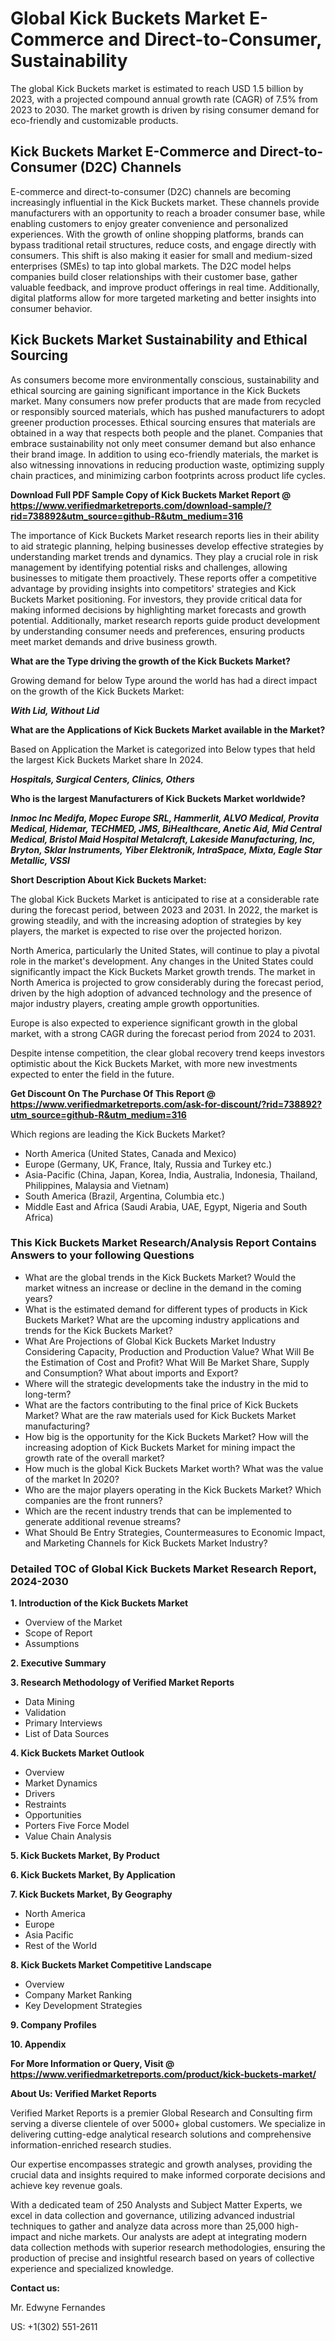 <h1>Global Kick Buckets Market E-Commerce and Direct-to-Consumer, Sustainability</h1><p class=""><p>The global Kick Buckets market is estimated to reach USD 1.5 billion by 2023, with a projected compound annual growth rate (CAGR) of 7.5% from 2023 to 2030. The market growth is driven by rising consumer demand for eco-friendly and customizable products.</p><h2>Kick Buckets Market E-Commerce and Direct-to-Consumer (D2C) Channels</h2><p>E-commerce and direct-to-consumer (D2C) channels are becoming increasingly influential in the Kick Buckets market. These channels provide manufacturers with an opportunity to reach a broader consumer base, while enabling customers to enjoy greater convenience and personalized experiences. With the growth of online shopping platforms, brands can bypass traditional retail structures, reduce costs, and engage directly with consumers. This shift is also making it easier for small and medium-sized enterprises (SMEs) to tap into global markets. The D2C model helps companies build closer relationships with their customer base, gather valuable feedback, and improve product offerings in real time. Additionally, digital platforms allow for more targeted marketing and better insights into consumer behavior.</p><h2>Kick Buckets Market Sustainability and Ethical Sourcing</h2><p>As consumers become more environmentally conscious, sustainability and ethical sourcing are gaining significant importance in the Kick Buckets market. Many consumers now prefer products that are made from recycled or responsibly sourced materials, which has pushed manufacturers to adopt greener production processes. Ethical sourcing ensures that materials are obtained in a way that respects both people and the planet. Companies that embrace sustainability not only meet consumer demand but also enhance their brand image. In addition to using eco-friendly materials, the market is also witnessing innovations in reducing production waste, optimizing supply chain practices, and minimizing carbon footprints across product life cycles.</p></p><p class=""><strong>Download Full PDF Sample Copy of Kick Buckets Market Report @ <a href="https://www.verifiedmarketreports.com/download-sample/?rid=738892&utm_source=github-R&utm_medium=316" target="_blank">https://www.verifiedmarketreports.com/download-sample/?rid=738892&utm_source=github-R&utm_medium=316</a></strong></p><p>The importance of&nbsp;Kick Buckets Market research reports lies in their ability to aid strategic planning, helping businesses develop effective strategies by understanding market trends and dynamics. They play a crucial role in risk management by identifying potential risks and challenges, allowing businesses to mitigate them proactively. These reports offer a competitive advantage by providing insights into competitors' strategies and Kick Buckets Market positioning. For investors, they provide critical data for making informed decisions by highlighting market forecasts and growth potential. Additionally, market research reports guide product development by understanding consumer needs and preferences, ensuring products meet market demands and drive business growth.</p><p><strong>What are the&nbsp;Type driving the growth of the Kick Buckets Market?</strong></p><p id="" class="">Growing demand for below Type around the world has had a direct impact on the growth of the Kick Buckets Market:</p><p class=""><em><strong>With Lid, Without Lid</strong></em></p><p class=""><strong>What are the&nbsp;Applications&nbsp;of Kick Buckets Market available in the Market?</strong></p><p id="" class="">Based on Application the Market is categorized into Below types that held the largest Kick Buckets Market share In 2024.</p><p class=""><em><strong>Hospitals, Surgical Centers, Clinics, Others</strong></em></p><p class=""><strong>Who is the largest Manufacturers of Kick Buckets Market worldwide?</strong></p><p><em><strong>Inmoc Inc Medifa, Mopec Europe SRL, Hammerlit, ALVO Medical, Provita Medical, Hidemar, TECHMED, JMS, BiHealthcare, Anetic Aid, Mid Central Medical, Bristol Maid Hospital Metalcraft, Lakeside Manufacturing, Inc, Bryton, Sklar Instruments, Yiber Elektronik, IntraSpace, Mixta, Eagle Star Metallic, VSSI</strong></em></p><p id="" class=""><strong>Short Description About Kick Buckets Market:</strong></p><p>The global Kick Buckets Market is anticipated to rise at a considerable rate during the forecast period, between 2023 and 2031. In 2022, the market is growing steadily, and with the increasing adoption of strategies by key players, the market is expected to rise over the projected horizon.</p><p>North America, particularly the United States, will continue to play a pivotal role in the market's development. Any changes in the United States could significantly impact the Kick Buckets Market growth trends. The market in North America is projected to grow considerably during the forecast period, driven by the high adoption of advanced technology and the presence of major industry players, creating ample growth opportunities.</p><p>Europe is also expected to experience significant growth in the global market, with a strong CAGR during the forecast period from 2024 to 2031.</p><p>Despite intense competition, the clear global recovery trend keeps investors optimistic about the Kick Buckets Market, with more new investments expected to enter the field in the future.</p><p id="" class=""><strong>Get Discount On The Purchase Of This Report @ <a href="https://www.verifiedmarketreports.com/ask-for-discount/?rid=738892?utm_source=github-R&utm_medium=316" target="_blank">https://www.verifiedmarketreports.com/ask-for-discount/?rid=738892?utm_source=github-R&utm_medium=316</a></strong></p><p class="">Which regions are leading the Kick Buckets Market?</p><ul><li>North America (United States, Canada and Mexico)</li><li>Europe (Germany, UK, France, Italy, Russia and Turkey etc.)</li><li>Asia-Pacific (China, Japan, Korea, India, Australia, Indonesia, Thailand, Philippines, Malaysia and Vietnam)</li><li>South America (Brazil, Argentina, Columbia etc.)</li><li>Middle East and Africa (Saudi Arabia, UAE, Egypt, Nigeria and South Africa)</li></ul><h3 id="" class="">This Kick Buckets Market Research/Analysis Report Contains Answers to your following Questions</h3><ul><li>What are the global trends in the Kick Buckets Market? Would the market witness an increase or decline in the demand in the coming years?</li><li>What is the estimated demand for different types of products in Kick Buckets Market? What are the upcoming industry applications and trends for the Kick Buckets Market?</li><li>What Are Projections of Global Kick Buckets Market Industry Considering Capacity, Production and Production Value? What Will Be the Estimation of Cost and Profit? What Will Be Market Share, Supply and Consumption? What about imports and Export?</li><li>Where will the strategic developments take the industry in the mid to long-term?</li><li>What are the factors contributing to the final price of Kick Buckets Market? What are the raw materials used for Kick Buckets Market manufacturing?</li><li>How big is the opportunity for the Kick Buckets Market? How will the increasing adoption of Kick Buckets Market for mining impact the growth rate of the overall market?</li><li>How much is the global Kick Buckets Market worth? What was the value of the market In 2020?</li><li>Who are the major players operating in the Kick Buckets Market? Which companies are the front runners?</li><li>Which are the recent industry trends that can be implemented to generate additional revenue streams?</li><li>What Should Be Entry Strategies, Countermeasures to Economic Impact, and Marketing Channels for Kick Buckets Market Industry?</li></ul><h3 id="" class="">Detailed TOC of Global Kick Buckets Market Research Report, 2024-2030</h3><p id="" class=""><strong>1. Introduction of the Kick Buckets Market</strong></p><ul><li>Overview of the Market</li><li>Scope of Report</li><li>Assumptions</li></ul><p id="" class=""><strong>2. Executive Summary</strong></p><p id="" class=""><strong>3. Research Methodology of Verified Market Reports</strong></p><ul><li>Data Mining</li><li>Validation</li><li>Primary Interviews</li><li>List of Data Sources</li></ul><p id="" class=""><strong>4. Kick Buckets Market Outlook</strong></p><ul><li>Overview</li><li>Market Dynamics</li><li>Drivers</li><li>Restraints</li><li>Opportunities</li><li>Porters Five Force Model</li><li>Value Chain Analysis</li></ul><p id="" class=""><strong>5. Kick Buckets Market, By Product</strong></p><p id="" class=""><strong>6. Kick Buckets Market, By Application</strong></p><p id="" class=""><strong>7. Kick Buckets Market, By Geography</strong></p><ul><li>North America</li><li>Europe</li><li>Asia Pacific</li><li>Rest of the World</li></ul><p id="" class=""><strong>8. Kick Buckets Market Competitive Landscape</strong></p><ul><li>Overview</li><li>Company Market Ranking</li><li>Key Development Strategies</li></ul><p id="" class=""><strong>9. Company Profiles</strong></p><p id="" class=""><strong>10. Appendix</strong></p><p id="" class=""><strong>For More Information or Query, Visit @ <a href="https://www.verifiedmarketreports.com/product/kick-buckets-market/" target="_blank">https://www.verifiedmarketreports.com/product/kick-buckets-market/</a></strong></p><p id="" class=""><strong>About Us: Verified Market Reports</strong></p><p id="" class="">Verified Market Reports is a premier Global Research and Consulting firm serving a diverse clientele of over 5000+ global customers. We specialize in delivering cutting-edge analytical research solutions and comprehensive information-enriched research studies.</p><p id="" class="">Our expertise encompasses strategic and growth analyses, providing the crucial data and insights required to make informed corporate decisions and achieve key revenue goals.</p><p id="" class="">With a dedicated team of 250 Analysts and Subject Matter Experts, we excel in data collection and governance, utilizing advanced industrial techniques to gather and analyze data across more than 25,000 high-impact and niche markets. Our analysts are adept at integrating modern data collection methods with superior research methodologies, ensuring the production of precise and insightful research based on years of collective experience and specialized knowledge.</p><p id="" class=""><strong>Contact us:</strong></p><p id="" class="">Mr. Edwyne Fernandes</p><p id="" class="">US: +1(302) 551-2611</p>